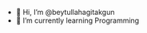 - 👋 Hi, I’m @beytullahagitakgun
- 🌱 I’m currently learning Programming

<!---
beytullahagitakgun/beytullahagitakgun is a ✨ special ✨ repository because its `README.md` (this file) appears on your GitHub profile.
You can click the Preview link to take a look at your changes.
--->
